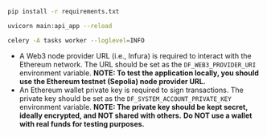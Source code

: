 ```bash
pip install -r requirements.txt
```

```bash
uvicorn main:api_app --reload
```

```bash
celery -A tasks worker --loglevel=INFO
```

- A Web3 node provider URL (i.e., Infura) is required to interact with the Ethereum network.
  The URL should be set as the `DF_WEB3_PROVIDER_URI` environment variable.
  **NOTE: To test the application locally, you should use the Ethereum testnet (Sepolia) node provider URL.**
- An Ethereum wallet private key is required to sign transactions.
  The private key should be set as the `DF_SYSTEM_ACCOUNT_PRIVATE_KEY` environment variable.
  **NOTE: The private key should be kept secret, ideally encrypted, and NOT shared with others.**
  **Do NOT use a wallet with real funds for testing purposes.**
